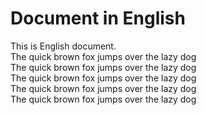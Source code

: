 # Document in English

This is English document.<br />
The quick brown fox jumps over the lazy dog<br />
The quick brown fox jumps over the lazy dog<br />
The quick brown fox jumps over the lazy dog<br />
The quick brown fox jumps over the lazy dog<br />
The quick brown fox jumps over the lazy dog<br />
